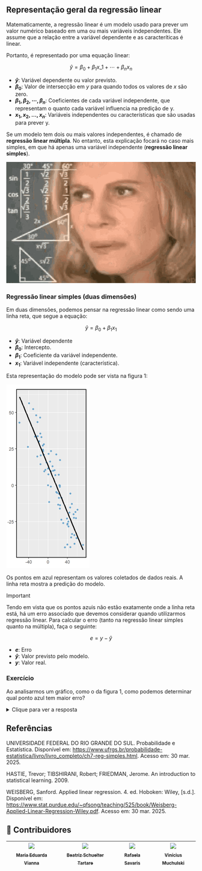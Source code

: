 ## Representação geral da regressão linear

Matematicamente, a regressão linear é um modelo usado para prever um valor numérico baseado em uma ou mais variáveis independentes. Ele assume que a relação entre a variável dependente e as caracteríticas é linear.

Portanto, é representado por uma equação linear:

$$
  \hat{y} = \beta_0 + \beta_1 x\_1 + \cdots + \beta_n x_n
$$

- **$\hat{y}$**: Variável dependente ou valor previsto.
- **$\beta_0$**: Valor de intersecção em $y$ para quando todos os valores de $x$ são zero.
- **$\beta_1, \beta_2, \cdots, \beta_n$**: Coeficientes de cada variável independente, que representam o quanto cada variável influencia na predição de y.
- **$x_1, x_2, \dots, x_n$**: Variáveis independentes ou características que são usadas para prever y.

Se um modelo tem dois ou mais valores independentes, é chamado de **regressão linear múltipla**. No entanto, esta explicação focará no caso mais simples, em que há apenas uma variável independente (**regressão linear simples**).

![Gif1](../../figures/gif1.gif)

### Regressão linear simples (duas dimensões)

Em duas dimensões, podemos pensar na regressão linear como sendo uma linha reta, que segue a equação:

$$
\hat{y} = \beta_0 + \beta_1 x_1
$$

- **$\hat{y}$**: Variável dependente
- **$\beta_0$**: Intercepto.
- **$\beta_1$**: Coeficiente da variável independente.
- **$x_1$**: Variável independente (característica).

Esta representação do modelo pode ser vista na figura 1:

![Figure1-pt](../../figures/figure1.png)

Os pontos em azul representam os valores coletados de dados reais. A linha reta mostra a predição do modelo.

> [!IMPORTANT]
> Tendo em vista que os pontos azuis não estão exatamente onde a linha reta está, há um erro associado que devemos considerar quando utilizarmos regressão linear. Para calcular o erro (tanto na regressão linear simples quanto na múltipla), faça o seguinte:

$$
e = y - \hat{y}
$$

- **$e$**: Erro
- **$\hat{y}$**: Valor previsto pelo modelo.
- **$y$**: Valor real. 


### Exercício

Ao analisarmos um gráfico, como o da figura 1, como podemos determinar qual ponto azul tem maior erro?
<details>
  <summary>Clique para ver a resposta</summary>
  Quanto mais longe o ponto está da linha reta, maior o erro. Nosso objetivo é ter os pontos azuis o mais perto possível da linha, haja vista que isso faz o modelo mais preciso.
</details>

## Referências
UNIVERSIDADE FEDERAL DO RIO GRANDE DO SUL. Probabilidade e Estatística. Disponível em: https://www.ufrgs.br/probabilidade-estatistica/livro/livro_completo/ch7-reg-simples.html. Acesso em: 30 mar. 2025.

HASTIE, Trevor; TIBSHIRANI, Robert; FRIEDMAN, Jerome. An introduction to statistical learning. 2009.

WEISBERG, Sanford. Applied linear regression. 4. ed. Hoboken: Wiley, [s.d.]. Disponível em: https://www.stat.purdue.edu/~qfsong/teaching/525/book/Weisberg-Applied-Linear-Regression-Wiley.pdf. Acesso em: 30 mar. 2025.

## 👾 **Contribuidores**  
| [<img loading="lazy" src="https://avatars.githubusercontent.com/u/160762179?v=4" width=115><br><sub>Maria Eduarda Vianna</sub>](https://github.com/mevianna) |  [<img loading="lazy" src="https://avatars.githubusercontent.com/u/197432407?v=4" width=115><br><sub>Beatriz Schuelter Tartare</sub>](https://github.com/beastartare) | [<img loading="lazy" src="https://avatars.githubusercontent.com/u/178849007?v=4" width=115><br><sub>Rafaela Savaris</sub>](https://github.com/rafasavaris) | [<img loading="lazy" src="https://avatars.githubusercontent.com/u/105316221?v=4" width=115><br><sub>Vinícius Muchulski</sub>](https://github.com/vini-muchulski) | 
| :---: | :---: | :---: | :---: |
